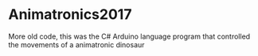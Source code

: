 # Animatronics2017
More old code, this was the C# Arduino language program that controlled the movements of a animatronic dinosaur
